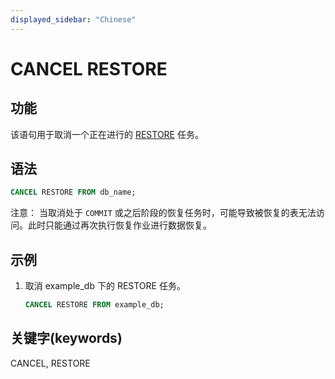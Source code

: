 ```yaml
---
displayed_sidebar: "Chinese"
---
```


# CANCEL RESTORE

## 功能

该语句用于取消一个正在进行的 [RESTORE](../data-definition/RESTORE.md) 任务。

## 语法

```sql
CANCEL RESTORE FROM db_name;
```

注意：
当取消处于 `COMMIT` 或之后阶段的恢复任务时，可能导致被恢复的表无法访问。此时只能通过再次执行恢复作业进行数据恢复。

## 示例

1. 取消 example_db 下的 RESTORE 任务。

    ```sql
    CANCEL RESTORE FROM example_db;
    ```

## 关键字(keywords)

CANCEL, RESTORE
